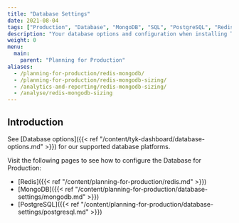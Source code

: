 ```yaml
---
title: "Database Settings"
date: 2021-08-04
tags: ["Production", "Database", "MongoDB", "SQL", "PostgreSQL", "Redis"]
description: "Your database options and configuration when installing Tyk in a production environment"
weight: 0
menu:
  main:
    parent: "Planning for Production"
aliases:
  - /planning-for-production/redis-mongodb/
  - /planning-for-production/redis-mongodb-sizing/
  - /analytics-and-reporting/redis-mongodb-sizing/
  - /analyse/redis-mongodb-sizing
---
```


## Introduction

See [Database options]({{< ref "/content/tyk-dashboard/database-options.md" >}}) for our supported database platforms.

Visit the following pages to see how to configure the Database for Production:
* [Redis]({{< ref "/content/planning-for-production/redis.md" >}})
* [MongoDB]({{< ref "/content/planning-for-production/database-settings/mongodb.md" >}})
* [PostgreSQL]({{< ref "/content/planning-for-production/database-settings/postgresql.md" >}})
